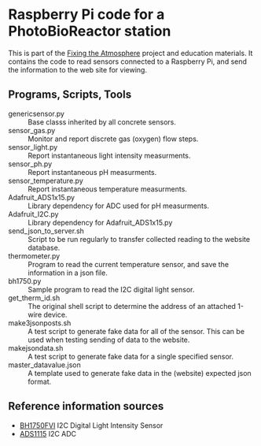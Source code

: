# Raspberry Pi code for a PhotoBioReactor station

This is part of the [Fixing the Atmosphere](http://www.fixingtheatmosphere.com/) project and education materials.  It contains the code to read sensors connected to a Raspberry Pi, and send the information to the web site for viewing.

## Programs, Scripts, Tools

<dl>
<dt>genericsensor.py</dt>
<dd>Base classs inherited by all concrete sensors.</dd>

<dt>sensor_gas.py</dt>
<dd>Monitor and report discrete gas (oxygen) flow steps.</dd>

<dt>sensor_light.py</dt>
<dd>Report instantaneous light intensity measurments.</dd>

<dt>sensor_ph.py</dt>
<dd>Report instantaneous pH measurments.</dd>

<dt>sensor_temperature.py</dt>
<dd>Report instantaneous temperature measurments.</dd>

<dt>Adafruit_ADS1x15.py</dt>
<dd>Library dependency for ADC used for pH measurments.</dd>

<dt>Adafruit_I2C.py</dt>
<dd>Library dependency for Adafruit_ADS1x15.py</dd>

<dt>send_json_to_server.sh</dt>
<dd>Script to be run regularly to transfer collected reading to the website database.</dd>

<dt>thermometer.py</dt>
<dd>Program to read the current temperature sensor, and save the information in a json file.</dd>

<dt>bh1750.py</dt>
<dd>Sample program to read the I2C digital light sensor.</dd>

<dt>get_therm_id.sh</dt>
<dd>The original shell script to determine the address of an attached 1-wire device.</dd>

<dt>make3jsonposts.sh</dt>
<dd>A test script to generate fake data for all of the sensor.  This can be used when testing sending of data to the website.</dd>

<dt>makejsondata.sh</dt>
<dd>A test script to generate fake data for a single specified sensor.</dd>

<dt>master_datavalue.json</dt>
<dd>A template used to generate fake data in the (website) expected json format.</dd>

## Reference information sources

* [BH1750FVI](https://www.raspberrypi-spy.co.uk/2015/03/bh1750fvi-i2c-digital-light-intensity-sensor/)  I2C Digital Light Intensity Sensor
* [ADS1115](https://www.adafruit.com/product/1085) I2C ADC
